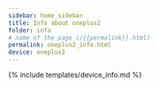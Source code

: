 ```yaml
---
sidebar: home_sidebar
title: Info about oneplus2
folder: info
# name of the page (/{{permalink}}.html)
permalink: oneplus2_info.html
device: oneplus2
---
```

{% include templates/device_info.md %}
